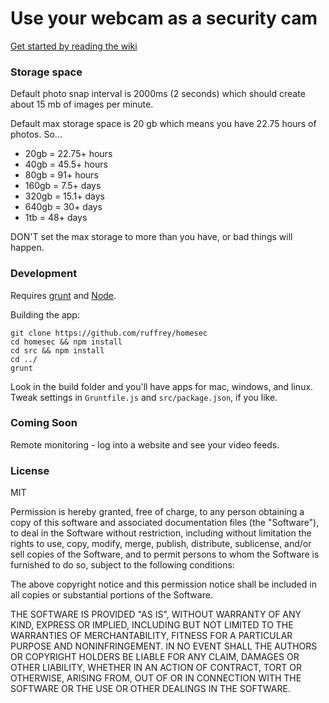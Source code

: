 # Use your webcam as a security cam

[Get started by reading the wiki](https://github.com/ruffrey/homesec/wiki)

### Storage space

Default photo snap interval is 2000ms (2 seconds) which should create about 15 mb of images per minute.

Default max storage space is 20 gb which means you have 22.75 hours of photos. So...

* 20gb = 22.75+ hours
* 40gb = 45.5+ hours
* 80gb = 91+ hours
* 160gb = 7.5+ days
* 320gb = 15.1+ days
* 640gb = 30+ days
* 1tb = 48+ days

DON'T set the max storage to more than you have, or bad things will happen.

### Development

Requires [grunt](http://gruntjs.com) and [Node](http://nodejs.org).

Building the app:

	git clone https://github.com/ruffrey/homesec
	cd homesec && npm install
	cd src && npm install
	cd ../
	grunt

Look in the build folder and you'll have apps for mac, windows, and linux. Tweak settings in `Gruntfile.js` and `src/package.json`, if you like.

### Coming Soon

Remote monitoring - log into a website and see your video feeds.

### License

MIT

Permission is hereby granted, free of charge, to any person obtaining a copy
of this software and associated documentation files (the "Software"), to deal
in the Software without restriction, including without limitation the rights
to use, copy, modify, merge, publish, distribute, sublicense, and/or sell
copies of the Software, and to permit persons to whom the Software is
furnished to do so, subject to the following conditions:

The above copyright notice and this permission notice shall be included in
all copies or substantial portions of the Software.

THE SOFTWARE IS PROVIDED "AS IS", WITHOUT WARRANTY OF ANY KIND, EXPRESS OR
IMPLIED, INCLUDING BUT NOT LIMITED TO THE WARRANTIES OF MERCHANTABILITY,
FITNESS FOR A PARTICULAR PURPOSE AND NONINFRINGEMENT. IN NO EVENT SHALL THE
AUTHORS OR COPYRIGHT HOLDERS BE LIABLE FOR ANY CLAIM, DAMAGES OR OTHER
LIABILITY, WHETHER IN AN ACTION OF CONTRACT, TORT OR OTHERWISE, ARISING FROM,
OUT OF OR IN CONNECTION WITH THE SOFTWARE OR THE USE OR OTHER DEALINGS IN
THE SOFTWARE.
